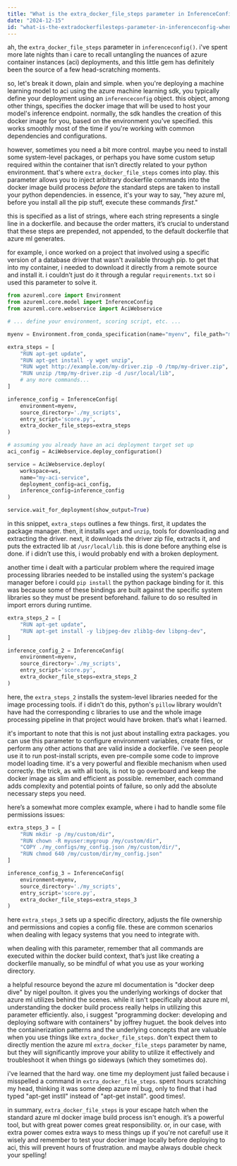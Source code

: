 ```yaml
---
title: "What is the extra_docker_file_steps parameter in InferenceConfig() when deploying an ACI to Azure?"
date: "2024-12-15"
id: "what-is-the-extradockerfilesteps-parameter-in-inferenceconfig-when-deploying-an-aci-to-azure"
---
```


ah, the `extra_docker_file_steps` parameter in `inferenceconfig()`. i've spent more late nights than i care to recall untangling the nuances of azure container instances (aci) deployments, and this little gem has definitely been the source of a few head-scratching moments.

so, let's break it down, plain and simple. when you're deploying a machine learning model to aci using the azure machine learning sdk, you typically define your deployment using an `inferenceconfig` object. this object, among other things, specifies the docker image that will be used to host your model's inference endpoint. normally, the sdk handles the creation of this docker image for you, based on the environment you've specified. this works smoothly most of the time if you're working with common dependencies and configurations.

however, sometimes you need a bit more control. maybe you need to install some system-level packages, or perhaps you have some custom setup required within the container that isn’t directly related to your python environment. that's where `extra_docker_file_steps` comes into play. this parameter allows you to inject arbitrary dockerfile commands into the docker image build process *before* the standard steps are taken to install your python dependencies. in essence, it's your way to say, "hey azure ml, before you install all the pip stuff, execute these commands *first*."

this is specified as a list of strings, where each string represents a single line in a dockerfile. and because the order matters, it’s crucial to understand that these steps are prepended, not appended, to the default dockerfile that azure ml generates.

for example, i once worked on a project that involved using a specific version of a database driver that wasn't available through pip. to get that into my container, i needed to download it directly from a remote source and install it. i couldn’t just do it through a regular `requirements.txt` so i used this parameter to solve it.

```python
from azureml.core import Environment
from azureml.core.model import InferenceConfig
from azureml.core.webservice import AciWebservice

# ... define your environment, scoring script, etc. ...

myenv = Environment.from_conda_specification(name="myenv", file_path="myenv.yml")

extra_steps = [
    "RUN apt-get update",
    "RUN apt-get install -y wget unzip",
    "RUN wget http://example.com/my-driver.zip -O /tmp/my-driver.zip",
    "RUN unzip /tmp/my-driver.zip -d /usr/local/lib",
    # any more commands...
]

inference_config = InferenceConfig(
    environment=myenv,
    source_directory='./my_scripts',
    entry_script='score.py',
    extra_docker_file_steps=extra_steps
)

# assuming you already have an aci deployment target set up
aci_config = AciWebservice.deploy_configuration()

service = AciWebservice.deploy(
    workspace=ws,
    name="my-aci-service",
    deployment_config=aci_config,
    inference_config=inference_config
)

service.wait_for_deployment(show_output=True)
```

in this snippet, `extra_steps` outlines a few things. first, it updates the package manager. then, it installs `wget` and `unzip`, tools for downloading and extracting the driver. next, it downloads the driver zip file, extracts it, and puts the extracted lib at `/usr/local/lib`. this is done before anything else is done. if i didn’t use this, i would probably end with a broken deployment.

another time i dealt with a particular problem where the required image processing libraries needed to be installed using the system's package manager before i could `pip install` the python package binding for it. this was because some of these bindings are built against the specific system libraries so they must be present beforehand. failure to do so resulted in import errors during runtime.

```python
extra_steps_2 = [
    "RUN apt-get update",
    "RUN apt-get install -y libjpeg-dev zlib1g-dev libpng-dev",
]

inference_config_2 = InferenceConfig(
    environment=myenv,
    source_directory='./my_scripts',
    entry_script='score.py',
    extra_docker_file_steps=extra_steps_2
)
```

here, the `extra_steps_2` installs the system-level libraries needed for the image processing tools. if i didn't do this, python's `pillow` library wouldn’t have had the corresponding c libraries to use and the whole image processing pipeline in that project would have broken. that’s what i learned.

it's important to note that this is not just about installing extra packages. you can use this parameter to configure environment variables, create files, or perform any other actions that are valid inside a dockerfile. i’ve seen people use it to run post-install scripts, even pre-compile some code to improve model loading time. it's a very powerful and flexible mechanism when used correctly. the trick, as with all tools, is not to go overboard and keep the docker image as slim and efficient as possible. remember, each command adds complexity and potential points of failure, so only add the absolute necessary steps you need.

here’s a somewhat more complex example, where i had to handle some file permissions issues:

```python
extra_steps_3 = [
    "RUN mkdir -p /my/custom/dir",
    "RUN chown -R myuser:mygroup /my/custom/dir",
    "COPY ./my_configs/my_config.json /my/custom/dir/",
    "RUN chmod 640 /my/custom/dir/my_config.json"
]

inference_config_3 = InferenceConfig(
    environment=myenv,
    source_directory='./my_scripts',
    entry_script='score.py',
    extra_docker_file_steps=extra_steps_3
)

```
here `extra_steps_3` sets up a specific directory, adjusts the file ownership and permissions and copies a config file. these are common scenarios when dealing with legacy systems that you need to integrate with.

when dealing with this parameter, remember that all commands are executed within the docker build context, that’s just like creating a dockerfile manually, so be mindful of what you use as your working directory.

a helpful resource beyond the azure ml documentation is "docker deep dive" by nigel poulton. it gives you the underlying workings of docker that azure ml utilizes behind the scenes. while it isn't specifically about azure ml, understanding the docker build process really helps in utilizing this parameter efficiently. also, i suggest "programming docker: developing and deploying software with containers" by joffrey huguet. the book delves into the containerization patterns and the underlying concepts that are valuable when you use things like `extra_docker_file_steps`. don't expect them to directly mention the azure ml `extra_docker_file_steps` parameter by name, but they will significantly improve your ability to utilize it effectively and troubleshoot it when things go sideways (which they sometimes do).

i've learned that the hard way. one time my deployment just failed because i misspelled a command in `extra_docker_file_steps`. spent hours scratching my head, thinking it was some deep azure ml bug, only to find that i had typed "apt-get instll" instead of "apt-get install". good times!.

in summary, `extra_docker_file_steps` is your escape hatch when the standard azure ml docker image build process isn't enough. it’s a powerful tool, but with great power comes great responsibility. or, in our case, with extra power comes extra ways to mess things up if you're not careful! use it wisely and remember to test your docker image locally before deploying to aci, this will prevent hours of frustration. and maybe always double check your spelling!
